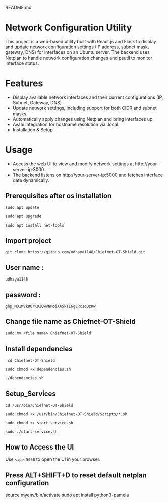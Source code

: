 README.md 
# Network Configuration Utility
This project is a web-based utility built with React.js and Flask to display and update network configuration settings (IP address, subnet mask, gateway, DNS) for interfaces on an Ubuntu server. The backend uses Netplan to handle network configuration changes and psutil to monitor interface status.

# Features
* Display available network interfaces and their current configurations (IP, Subnet, Gateway, DNS).
* Update network settings, including support for both CIDR and subnet masks.
* Automatically apply changes using Netplan and bring interfaces up.
* Avahi integration for hostname resolution via .local.
* Installation & Setup

# Usage
* Access the web UI to view and modify network settings at http://your-server-ip:3000.
* The backend listens on http://your-server-ip:5000 and fetches interface data dynamically.

## Prerequisites after os installation
```
sudo apt update
```
```
sudo apt upgrade
```
```
sudo apt install net-tools 
```

  ## Import project
  ```
 git clone https://github.com/udhaya1148/Chiefnet-OT-Shield.git
  ```
  ## User name : 
  ```
  udhaya1148
  ```
 ## password : 
  ```
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
  ```
## Change file name as Chiefnet-OT-Shield
```sudo mv <file name> Chiefnet-OT-Shield```

  ## Install dependencies
  ```
   cd Chiefnet-OT-Shield  
  ```
  ```
  sudo chmod +x dependencies.sh
  ```
  ```
  ./dependencies.sh
  ```

  ## Setup_Services
```
cd /usr/bin/Chiefnet-OT-Shield
```
```
sudo chmod +x /usr/bin/Chiefnet-OT-Shield/Scripts/*.sh
 ```
  ```
  sudo chmod +x start-service.sh
  ```
  ```
 sudo ./start-service.sh
  ```
## How to Access the UI

Use `<ip>:5050` to open the UI in your browser.

## Press ALT+SHIFT+D to reset default netplan configuration













source myenv/bin/activate
sudo apt install python3-pamela

